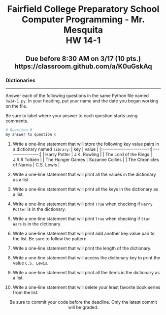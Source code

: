 <h1 align="center">
    Fairfield College Preparatory School<br>
    Computer Programming - Mr. Mesquita<br>
    HW 14-1
</h1>

<h2 align="center">
    Due before 8:30 AM on 3/17 (10 pts.)<br>
    https://classroom.github.com/a/K0uGskAq
    
</h2>

### Dictionaries

---

Answer each of the following questions in the same Python file named `hw14-1.py`. In your heading, put your name and the date you began working on the file. 

Be sure to label where your answer to each question starts using comments.
``` python
# Question 0
my answer to question 0
```

1. Write a one-line statement that will store the following key value pairs in a dictionary named `library`:
   |           key            |       value      |
   |:------------------------:|:----------------:|
   |       Harry Potter       |   J.K. Rowling   |
   |  The Lord of the Rings   |   J.R.R Tolkien  |
   |     The Hunger Games     |  Suzanne Collins |
   | The Chronicles of Narnia |    C.S. Lewis    |

2. Write a one-line statement that will print all the values in the dictionary as a list.

3. Write a one-line statement that will print all the keys in the dictionary as a list.

4. Write a one-line statement that will print `True` when checking if `Harry Potter` is in the dictionary.

5. Write a one-line statement that will print `True` when checking if `Star Wars` is in the dictionary.

6. Write a one-line statement that will print add another key:value pair to the list. Be sure to follow the pattern.

7. Write a one-line statement that will print the length of the dictionary.

8. Write a one-line statement that will access the dictionary key to print the value `C.S. Lewis`.

9. Write a one-line statement that will print all the items in the dictionary as a list.

10. Write a one-line statement that will delete your least favorite book series from the list.

<p align="center">	Be sure to commit your code before the deadline. Only the latest commit will be graded.</p>
